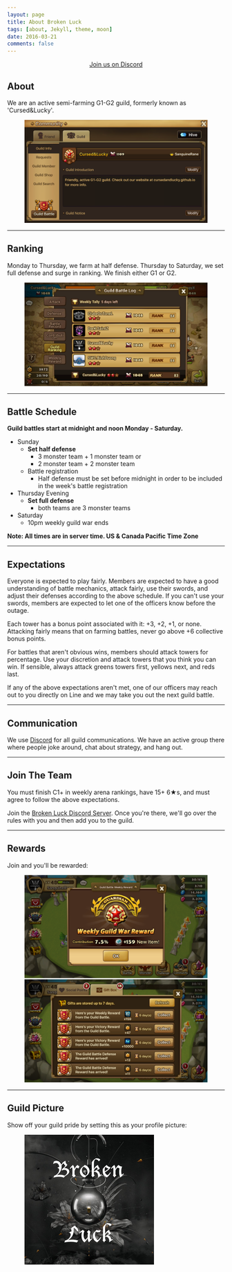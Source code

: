 ```yaml
---
layout: page
title: About Broken Luck
tags: [about, Jekyll, theme, moon]
date: 2016-03-21
comments: false
---
```


<div style="text-align: center;">
  <a href="https://discordapp.com/invite/PqMtvE3" class="btn">
    Join us on Discord
  </a>
</div>

## About

We are an active semi-farming G1-G2 guild, formerly known as 'Cursed&Lucky'.

<figure>
  <a href="../assets/img/info.png" class="image-popup">
    <img src="../assets/img/info.png">
  </a>
</figure>

<hr/>

## Ranking

Monday to Thursday, we farm at half defense. Thursday to Saturday, we set full
defense and surge in ranking. We finish either G1 or G2.

<figure>
  <a href="../assets/img/ranking.jpg" class="image-popup">
    <img src="../assets/img/ranking.jpg">
  </a>
</figure>

<hr/>

## Battle Schedule

<b>Guild battles start at midnight and noon Monday - Saturday.</b>

* Sunday
  * <b>Set half defense</b>
    * 3 monster team + 1 monster team or
    * 2 monster team + 2 monster team
  * Battle registration
    * Half defense must be set before midnight in order to be included in the
      week's battle registration
* Thursday Evening
  * <b>Set full defense</b>
    * both teams are 3 monster teams
* Saturday
  * 10pm weekly guild war ends

<b>Note: All times are in server time. US & Canada Pacific Time Zone</b>

<hr/>

## Expectations

Everyone is expected to play fairly. Members are expected to have a good
understanding of battle mechanics, attack fairly, use their swords, and adjust
their defenses according to the above schedule. If you can't use your swords,
members are expected to let one of the officers know before the outage.

Each tower has a bonus point associated with it: +3, +2, +1, or none. Attacking
fairly means that on farming battles, never go above +6 collective bonus
points.

For battles that aren't obvious wins, members should attack towers for
percentage. Use your discretion and attack towers that you think you can win.
If sensible, always attack greens towers first, yellows next, and reds last.

If any of the above expectations aren't met, one of our officers may reach
out to you directly on Line and we may take you out the next guild battle.

<hr/>

## Communication

We use [Discord](https://discordapp.com/) for all guild communications. We have
an active group there where people joke around, chat about strategy, and hang out.

<hr/>

## Join The Team

You must finish C1+ in weekly arena rankings, have 15+ 6★s, and must agree to
follow the above expectations.

Join the [Broken Luck Discord Server](https://discordapp.com/invite/PqMtvE3). Once you're
there, we'll go over the rules with you and then add you to the guild.

<hr/>

## Rewards

Join and you'll be rewarded:
<figure>
  <a href="../assets/img/stones.png" class="image-popup">
    <img src="../assets/img/stones.png">
  </a>
  <a href="../assets/img/rewards.png" class="image-popup">
    <img src="../assets/img/rewards.png">
  </a>
</figure>

<hr/>

## Guild Picture

Show off your guild pride by setting this as your profile picture:

<figure>
  <a href="../assets/img/profile.png" class="image-popup">
    <img src="../assets/img/profile.png">
  </a>
</figure>

